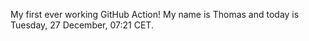 My first ever working GitHub Action!
My name is Thomas and today is Tuesday, 27 December, 07:21 CET. 
